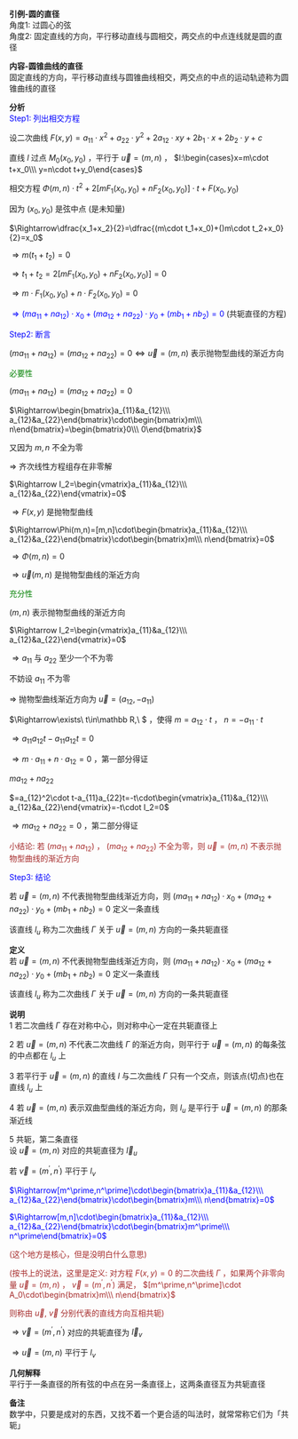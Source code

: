 **引例-圆的直径**  
角度1: 过圆心的弦  
角度2: 固定直线的方向，平行移动直线与圆相交，两交点的中点连线就是圆的直径  
  
**内容-圆锥曲线的直径**  
固定直线的方向，平行移动直线与圆锥曲线相交，两交点的中点的运动轨迹称为圆锥曲线的直径  
  
**分析**  
<font color=blue>Step1: 列出相交方程</font>  
  
设二次曲线 $F(x,y)=a_{11}\cdot x^2+a_{22}\cdot y^2+2a_{12}\cdot xy+2b_1\cdot x+2b_2\cdot y+c$  
  
直线 $l$ 过点 $M_0(x_0,y_0)$ ，平行于 $\vec u=(m,n)$ ， $l:\begin{cases}x=m\cdot t+x_0\\\ y=n\cdot t+y_0\end{cases}$  
  
相交方程 $\Phi(m,n)\cdot t^2+2[mF_1(x_0,y_0)+nF_2(x_0,y_0)]\cdot t+F(x_0,y_0)$  
  
因为 $(x_0,y_0)$ 是弦中点 (是未知量)  
  
$\Rightarrow\dfrac{x_1+x_2}{2}=\dfrac{(m\cdot t_1+x_0)+()m\cdot t_2+x_0}{2}=x_0$  
  
$\Rightarrow m(t_1+t_2)=0$  
  
$\Rightarrow t_1+t_2=2[mF_1(x_0,y_0)+nF_2(x_0,y_0)]=0$  
  
$\Rightarrow m\cdot F_1(x_0,y_0)+n\cdot F_2(x_0,y_0)=0$  
  
<font color=blue>$\Rightarrow(ma_{11}+na_{12})\cdot x_0+(ma_{12}+na_{22})\cdot y_0+(mb_1+nb_2)=0$</font> (共轭直径的方程)  
  
<font color=blue>Step2: 断言</font>  
  
$(ma_{11}+na_{12})=(ma_{12}+na_{22})=0\Leftrightarrow\vec u=(m,n)$ 表示抛物型曲线的渐近方向  
  
<font color=green>必要性</font>  
  
$(ma_{11}+na_{12})=(ma_{12}+na_{22})=0$  
  
$\Rightarrow\begin{bmatrix}a_{11}&a_{12}\\\ a_{12}&a_{22}\end{bmatrix}\cdot\begin{bmatrix}m\\\ n\end{bmatrix}=\begin{bmatrix}0\\\ 0\end{bmatrix}$  
  
又因为 $m,n$ 不全为零  
  
$\Rightarrow$ 齐次线性方程组存在非零解  
  
$\Rightarrow I_2=\begin{vmatrix}a_{11}&a_{12}\\\ a_{12}&a_{22}\end{vmatrix}=0$  
  
$\Rightarrow F(x,y)$ 是抛物型曲线  
  
$\Rightarrow\Phi(m,n)=[m,n]\cdot\begin{bmatrix}a_{11}&a_{12}\\\ a_{12}&a_{22}\end{bmatrix}\cdot\begin{bmatrix}m\\\ n\end{bmatrix}=0$  
  
$\Rightarrow\Phi(m,n)=0$  
  
$\Rightarrow\vec u(m,n)$ 是抛物型曲线的渐近方向  
  
<font color=green>充分性</font>  
  
$(m,n)$ 表示抛物型曲线的渐近方向  
  
$\Rightarrow I_2=\begin{vmatrix}a_{11}&a_{12}\\\ a_{12}&a_{22}\end{vmatrix}=0$  
  
$\Rightarrow a_{11}$ 与 $a_{22}$ 至少一个不为零  
  
不妨设 $a_{11}$ 不为零  
  
$\Rightarrow$ 抛物型曲线渐近方向为 $\vec u=(a_{12},-a_{11})$  
  
$\Rightarrow\exists\ t\in\mathbb R,\ $ ，使得 $m=a_{12}\cdot t$ ， $n=-a_{11}\cdot t$  
  
$\Rightarrow a_{11}a_{12}t-a_{11}a_{12}t=0$  
  
$\Rightarrow m\cdot a_{11}+n\cdot a_{12}=0$ ，第一部分得证  
  
$ma_{12}+na_{22}$  
  
$=a_{12}^2\cdot t-a_{11}a_{22}t=-t\cdot\begin{vmatrix}a_{11}&a_{12}\\\ a_{12}&a_{22}\end{vmatrix}=-t\cdot I_2=0$  
  
$\Rightarrow ma_{12}+na_{22}=0$ ，第二部分得证  
  
<font color=brown>小结论: 若 $(ma_{11}+na_{12})$ ， $(ma_{12}+na_{22})$ 不全为零，则 $\vec u=(m,n)$ 不表示抛物型曲线的渐近方向</font>  
  
<font color=blue>Step3: 结论</font>  
  
若 $\vec u=(m,n)$ 不代表抛物型曲线渐近方向，则 $(ma_{11}+na_{12})\cdot x_0+(ma_{12}+na_{22})\cdot y_0+(mb_1+nb_2)=0$ 定义一条直线  
  
该直线 $l_u$ 称为二次曲线 $\Gamma$ 关于 $\vec u=(m,n)$ 方向的一条共轭直径  
  
**定义**  
若 $\vec u=(m,n)$ 不代表抛物型曲线渐近方向，则 $(ma_{11}+na_{12})\cdot x_0+(ma_{12}+na_{22})\cdot y_0+(mb_1+nb_2)=0$ 定义一条直线  
  
该直线 $l_u$ 称为二次曲线 $\Gamma$ 关于 $\vec u=(m,n)$ 方向的一条共轭直径  
  
**说明**  
1 若二次曲线 $\Gamma$ 存在对称中心，则对称中心一定在共轭直径上  
  
2 若 $\vec u=(m,n)$ 不代表二次曲线 $\Gamma$ 的渐近方向，则平行于 $\vec u=(m,n)$ 的每条弦的中点都在 $l_u$ 上  
  
3 若平行于 $\vec u=(m,n)$ 的直线 $l$ 与二次曲线 $\Gamma$ 只有一个交点，则该点(切点)也在直线 $l_u$ 上  
  
4 若 $\vec u=(m,n)$ 表示双曲型曲线的渐近方向，则 $l_u$ 是平行于 $\vec u=(m,n)$ 的那条渐近线  
  
5 共轭，第二条直径  
设 $\vec u=(m,n)$ 对应的共轭直径为 $\vec l_u$  
  
若 $\vec v=(m^\prime,n^\prime)$ 平行于 $l_v$  
  
<font color=blue>$\Rightarrow[m^\prime,n^\prime]\cdot\begin{bmatrix}a_{11}&a_{12}\\\ a_{12}&a_{22}\end{bmatrix}\cdot\begin{bmatrix}m\\\ n\end{bmatrix}=0$</font>  
  
<font color=blue>$\Rightarrow[m,n]\cdot\begin{bmatrix}a_{11}&a_{12}\\\ a_{12}&a_{22}\end{bmatrix}\cdot\begin{bmatrix}m^\prime\\\ n^\prime\end{bmatrix}=0$</font>  
  
<font color=brown>(这个地方是核心，但是没明白什么意思)</font>  
  
<font color=brown>(按书上的说法，这里是定义: 对方程 $F(x,y)=0$ 的二次曲线 $\Gamma$ ，如果两个非零向量 $\vec u=(m,n)$ ， $\vec v=(m^\prime,n^\prime)$ 满足， $[m^\prime,n^\prime]\cdot A_0\cdot\begin{bmatrix}m\\\ n\end{bmatrix}$</font>  
  
<font color=brown>则称由 $\vec u,\ \vec v$ 分别代表的直线方向互相共轭)</font>  
  
$\Rightarrow\vec v=(m^\prime,n^\prime)$ 对应的共轭直径为 $\vec l_v$  
  
$\Rightarrow\vec u=(m,n)$ 平行于 $l_v$  
  
**几何解释**  
平行于一条直径的所有弦的中点在另一条直径上，这两条直径互为共轭直径  
  
**备注**  
数学中，只要是成对的东西，又找不着一个更合适的叫法时，就常常称它们为「共轭」  
